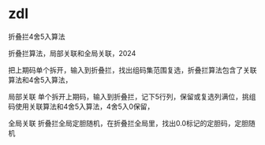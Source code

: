 # zdl

折叠拦4舍5入算法


折叠拦算法，局部关联和全局关联，2024


把上期码单个拆开，输入到折叠拦，找出组码集范围复选，折叠拦算法包含了关联算法和4舍5入算法，

局部关联
单个拆开上期码，输入到折叠拦，记下5行列，保留或复选列满位，挑组码使用关联算法和4舍5入算法，4舍5入0保留，

全局关联
折叠拦全局定胆随机，在折叠拦全局里，找出0.0标记的定胆码，定胆随机







